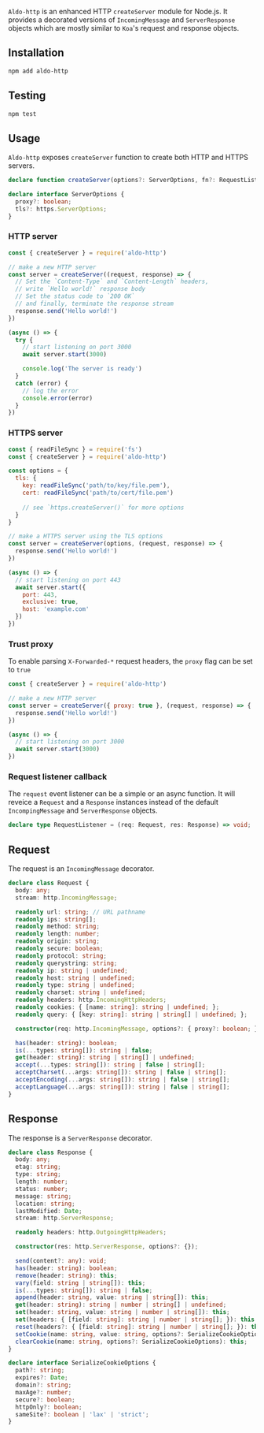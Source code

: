 
`Aldo-http` is an enhanced HTTP `createServer` module for Node.js.
It provides a decorated versions of `IncomingMessage` and `ServerResponse` objects which are mostly similar to `Koa`'s request and response objects.

## Installation
```sh
npm add aldo-http
```

## Testing
```sh
npm test
```

## Usage

`Aldo-http` exposes `createServer` function to create both HTTP and HTTPS servers.

```ts
declare function createServer(options?: ServerOptions, fn?: RequestListener): Server;

declare interface ServerOptions {
  proxy?: boolean;
  tls?: https.ServerOptions;
}
```

### HTTP server
```js
const { createServer } = require('aldo-http')

// make a new HTTP server
const server = createServer((request, response) => {
  // Set the `Content-Type` and `Content-Length` headers,
  // write `Hello world!` response body
  // Set the status code to `200 OK`
  // and finally, terminate the response stream
  response.send('Hello world!')
})

(async () => {
  try {
    // start listening on port 3000
    await server.start(3000)

    console.log('The server is ready')
  }
  catch (error) {
    // log the error
    console.error(error)
  }
})
```

### HTTPS server
```js
const { readFileSync } = require('fs')
const { createServer } = require('aldo-http')

const options = {
  tls: {
    key: readFileSync('path/to/key/file.pem'),
    cert: readFileSync('path/to/cert/file.pem')
    
    // see `https.createServer()` for more options
  }
}

// make a HTTPS server using the TLS options
const server = createServer(options, (request, response) => {
  response.send('Hello world!')
})

(async () => {
  // start listening on port 443
  await server.start({
    port: 443,
    exclusive: true,
    host: 'example.com'
  })
})
```
### Trust proxy
To enable parsing `X-Forwarded-*` request headers, the `proxy` flag can be set to `true`

```js
const { createServer } = require('aldo-http')

// make a new HTTP server
const server = createServer({ proxy: true }, (request, response) => {
  response.send('Hello world!')
})

(async () => {
  // start listening on port 3000
  await server.start(3000)
})
```

### Request listener callback
The `request` event listener can be a simple or an async function.
It will reveice a `Request` and a `Response` instances instead of the default `IncompingMessage` and `ServerResponse` objects.
```ts
declare type RequestListener = (req: Request, res: Response) => void;
```

## Request
The request is an `IncomingMessage` decorator.
```ts
declare class Request {
  body: any;
  stream: http.IncomingMessage;

  readonly url: string; // URL pathname
  readonly ips: string[];
  readonly method: string;
  readonly length: number;
  readonly origin: string;
  readonly secure: boolean;
  readonly protocol: string;
  readonly querystring: string;
  readonly ip: string | undefined;
  readonly host: string | undefined;
  readonly type: string | undefined;
  readonly charset: string | undefined;
  readonly headers: http.IncomingHttpHeaders;
  readonly cookies: { [name: string]: string | undefined; };
  readonly query: { [key: string]: string | string[] | undefined; };

  constructor(req: http.IncomingMessage, options?: { proxy?: boolean; });

  has(header: string): boolean;
  is(...types: string[]): string | false;
  get(header: string): string | string[] | undefined;
  accept(...types: string[]): string | false | string[];
  acceptCharset(...args: string[]): string | false | string[];
  acceptEncoding(...args: string[]): string | false | string[];
  acceptLanguage(...args: string[]): string | false | string[];
}
```

## Response
The response is a `ServerResponse` decorator.
```ts
declare class Response {
  body: any;
  etag: string;
  type: string;
  length: number;
  status: number;
  message: string;
  location: string;
  lastModified: Date;
  stream: http.ServerResponse;

  readonly headers: http.OutgoingHttpHeaders;

  constructor(res: http.ServerResponse, options?: {});

  send(content?: any): void;
  has(header: string): boolean;
  remove(header: string): this;
  vary(field: string | string[]): this;
  is(...types: string[]): string | false;
  append(header: string, value: string | string[]): this;
  get(header: string): string | number | string[] | undefined;
  set(header: string, value: string | number | string[]): this;
  set(headers: { [field: string]: string | number | string[]; }): this;
  reset(headers?: { [field: string]: string | number | string[]; }): this;
  setCookie(name: string, value: string, options?: SerializeCookieOptions): this;
  clearCookie(name: string, options?: SerializeCookieOptions): this;
}

declare interface SerializeCookieOptions {
  path?: string;
  expires?: Date;
  domain?: string;
  maxAge?: number;
  secure?: boolean;
  httpOnly?: boolean;
  sameSite?: boolean | 'lax' | 'strict';
}
```
